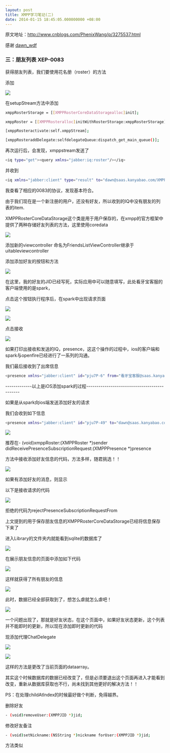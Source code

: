 ```yaml
---
layout: post
title: XMPP学习笔记(二)
date: 2014-01-15 18:45:05.000000000 +08:00
---
```


原文地址：http://www.cnblogs.com/PhenixWang/p/3275537.html

感谢 [dawn_wdf](http://www.cnblogs.com/PhenixWang/)


### 三：朋友列表  XEP-0083

 获得朋友列表，我们要使用花名册（roster）的方法

添加

![](/assets/images/2014/20140115_1/1.png)

在setupStream方法中添加

```bash
xmppRosterStorage = [[XMPPRosterCoreDataStoragealloc]init];

xmppRoster = [[XMPPRosteralloc]initWithRosterStorage:xmppRosterStorage];

[xmppRosteractivate:self.xmppStream];

[xmppRosteraddDelegate:selfdelegateQueue:dispatch_get_main_queue()];
```

再次运行后，会发现，xmppstream发送了

```bash
<iq type="get"><query xmlns="jabber:iq:roster"/></iq>
```

并收到

```bash
<iq xmlns="jabber:client" type="result" to="dawn@saas.kanyabao.com/XMPPIOS"><query xmlns="jabber:iq:roster"/></iq>
```

我查看了相应的0083的协议，发现基本符合。

由于我们现在是一个新注册的用户，还没有好友，所以收到的IQ中没有朋友的列表的item.

XMPPRosterCoreDataStorage这个类是用于用户保存的，在xmpp的官方框架中提供了两种存储好友列表的方法，这里使用coredata

![](/assets/images/2014/20140115_1/2.png)

添加新的viewcontroller 命名为FriendsListViewController继承于uitableviewcontroller

添加添加好友的按钮和方法

![](/assets/images/2014/20140115_1/3.png)

在这里，我的好友的JID已经写死，实际应用中可以随意填写，此处看牙宝客服的客户端使用的是spark，

点击这个按钮执行程序后，在spark中出现请求页面

![](/assets/images/2014/20140115_1/4.png)

![](/assets/images/2014/20140115_1/5.png)

点击接收

![](/assets/images/2014/20140115_1/6.png)

如果打印出接收和发送的IQ，presence，这这个操作的过程中，ios的客户端和spark与openfire已经进行了一系列的沟通。

我们最后接收到了出席信息

```bash
<presence xmlns="jabber:client" id="pju7P-6" from="看牙宝客服@saas.kanyabao.com/Spark 2.6.3" to="dawn@saas.kanyabao.com/XMPPIOS"><status>在线</status><priority>1</priority></presence>
```

-------------以上是iOS添加spark的过程---------------------------------------------

如果是从spark向ios端发送添加好友的请求

我们会收到如下信息

```bash
<presence xmlns="jabber:client" id="pju7P-49" to="dawn@saas.kanyabao.com" type="subscribe" from="&#x770B;&#x7259;&#x5B9D;&#x5BA2;&#x670D;@saas.kanyabao.com"/>
```

![](/assets/images/2014/20140115_1/7.png)

推荐在- (void)xmppRoster:(XMPPRoster *)sender didReceivePresenceSubscriptionRequest:(XMPPPresence *)presence

方法中接收添加好友信息的代码，方法多样，随君挑选！！

![](/assets/images/2014/20140115_1/8.png)

如果有添加好友的消息，则显示

 
以下是接收请求的代码

![](/assets/images/2014/20140115_1/9.png)

拒绝的代码为rejectPresenceSubscriptionRequestFrom

上文提到的用于保存朋友信息的XMPPRosterCoreDataStorage已经将信息保存下来了

进入Library的文件夹内就能看到sqlite的数据库了

![](/assets/images/2014/20140115_1/10.png)

在展示朋友信息的页面中添加如下代码

![](/assets/images/2014/20140115_1/11.png)

这样就获得了所有朋友的信息

![](/assets/images/2014/20140115_1/12.png)

此时，数据已经全部获取到了，想怎么虐就怎么虐吧！

![](/assets/images/2014/20140115_1/13.png)

一个问题出现了，那就是好友状态，在这个页面中，如果好友状态更新，这个列表并不能即时的更新，所以现在添加即时更新的代码

现添加代理ChatDelegate

![](/assets/images/2014/20140115_1/14.png)

![](/assets/images/2014/20140115_1/15.png)

这样的方法是更改了当前页面的dataarray。

其实这个时候数据库的数据已经改变了，但是必须要退出这个页面再进入才能看到改变，重新从数据库获取也不行，尚未找到其他更好的解决方法！！

PS：在处理childAtIndex的时候最好做个判断，免得越界。


删除好友

```bash
- (void)removeUser:(XMPPJID *)jid;
```

修改好友备注

```bash
- (void)setNickname:(NSString *)nickname forUser:(XMPPJID *)jid;
```

方法类似

